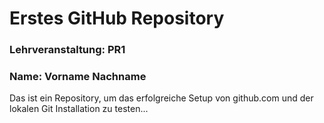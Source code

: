# Erstes GitHub Repository
### Lehrveranstaltung: PR1
### Name: Vorname Nachname


Das ist ein Repository, um das erfolgreiche Setup von github.com und der lokalen Git Installation zu
testen...